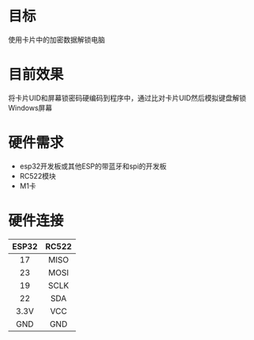 # 目标
使用卡片中的加密数据解锁电脑

# 目前效果

将卡片UID和屏幕锁密码硬编码到程序中，通过比对卡片UID然后模拟键盘解锁Windows屏幕

# 硬件需求
- esp32开发板或其他ESP的带蓝牙和spi的开发板
- RC522模块
- M1卡

# 硬件连接
| ESP32 | RC522 |
| :--: | :--: |
| 17 | MISO |
| 23 | MOSI |
| 19 | SCLK |
| 22 | SDA  |
| 3.3V | VCC |
| GND | GND |

